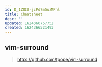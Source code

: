 ```yaml
---
id: D_1ZOIU-jcPd7m5uzMPnl
title: Cheatsheet
desc: ''
updated: 1624366757751
created: 1624366521491
---
```


## vim-surround
> https://github.com/tpope/vim-surround
